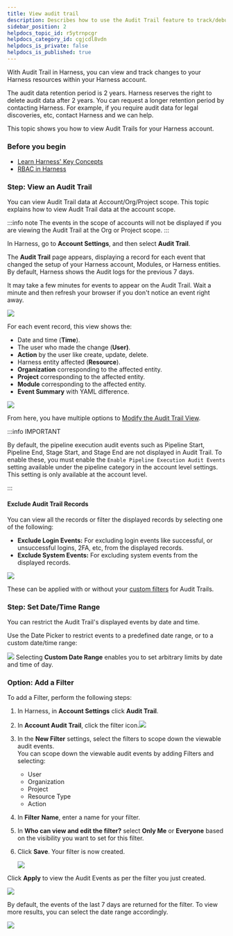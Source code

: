 ```yaml
---
title: View audit trail
description: Describes how to use the Audit Trail feature to track/debug/investigate changes to your resources in your Harness accounts.
sidebar_position: 2
helpdocs_topic_id: r5ytrnpcgr
helpdocs_category_id: cgjcdl8vdn
helpdocs_is_private: false
helpdocs_is_published: true
---
```


With Audit Trail in Harness, you can view and track changes to your Harness resources within your Harness account.

The audit data retention period is 2 years. Harness reserves the right to delete audit data after 2 years. You can request a longer retention period by contacting Harness. For example, if you require audit data for legal discoveries, etc, contact Harness and we can help.

This topic shows you how to view Audit Trails for your Harness account.

### Before you begin

* [Learn Harness' Key Concepts](../../../get-started/key-concepts.md)
* [RBAC in Harness](/docs/platform/role-based-access-control/rbac-in-harness)

### Step: View an Audit Trail

You can view Audit Trail data at Account/Org/Project scope. This topic explains how to view Audit Trail data at the account scope.

:::info note
The events in the scope of accounts will not be displayed if you are viewing the Audit Trail at the Org or Project scope. 
:::

In Harness, go to **Account Settings**, and then select **Audit Trail**.

The **Audit Trail** page appears, displaying a record for each event that changed the setup of your Harness account, Modules, or Harness entities. By default, Harness shows the Audit logs for the previous 7 days.

It may take a few minutes for events to appear on the Audit Trail. Wait a minute and then refresh your browser if you don't notice an event right away.

![](../../governance/audit-trail/static/audit-trail-00.png)

For each event record, this view shows the:

* Date and time (**Time**).
* The user who made the change (**User)**.
* **Action** by the user like create, update, delete.
* Harness entity affected (**Resource**).
* **Organization** corresponding to the affected entity.
* **Project** corresponding to the affected entity.
* **Module** corresponding to the affected entity.
* **Event Summary** with YAML difference.

![](../../governance/audit-trail/static/audit-trail-01.png)

From here, you have multiple options to [Modify the Audit Trail View](#modify_the_audit_trail_view).

:::info IMPORTANT 

By default, the pipeline execution audit events such as Pipeline Start, Pipeline End, Stage Start, and Stage End are not displayed in Audit Trail. To enable these, you must enable the `Enable Pipeline Execution Audit Events` setting available under the pipeline category in the account level settings. This setting is only available at the account level. 

:::

#### Exclude Audit Trail Records

You can view all the records or filter the displayed records by selecting one of the following:

* **Exclude Login Events:** For excluding login events like successful, or unsuccessful logins, 2FA, etc, from the displayed records.
* **Exclude System Events:** For excluding system events from the displayed records.

![](../../governance/audit-trail/static/audit-trail-02.png)

These can be applied with or without your [custom filters](#option-add-a-filter) for Audit Trails.

### Step: Set Date/Time Range

You can restrict the Audit Trail's displayed events by date and time.

Use the Date Picker to restrict events to a predefined date range, or to a custom date/time range:

![](../../governance/audit-trail/static/audit-trail-03.png)
Selecting **Custom Date Range** enables you to set arbitrary limits by date and time of day.

### Option: Add a Filter

To add a Filter, perform the following steps:

1. In Harness, in **Account Settings** click **Audit Trail**.
2. In **Account Audit Trail**, click the filter icon.![](../../governance/audit-trail/static/audit-trail-04.png)
3. In the **New Filter** settings, select the filters to scope down the viewable audit events.  
You can scope down the viewable audit events by adding Filters and selecting:

   * User
   * Organization
   * Project
   * Resource Type
   * Action

4. In **Filter** **Name**, enter a name for your filter.
5. In **Who can view and edit the filter?** select **Only Me** or **Everyone** based on the visibility you want to set for this filter.
6. Click **Save**. Your filter is now created.

   ![](../../governance/audit-trail/static/audit-trail-05.png)

Click **Apply** to view the Audit Events as per the filter you just created.

![](../../governance/audit-trail/static/audit-trail-06.png)

By default, the events of the last 7 days are returned for the filter. To view more results, you can select the date range accordingly.

![](../../governance/audit-trail/static/audit-trail-07.png)
